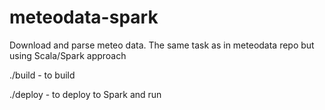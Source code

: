 # meteodata-spark
Download and parse meteo data. The same task as in meteodata repo but using Scala/Spark approach

./build - to build

./deploy - to deploy to Spark and run 
